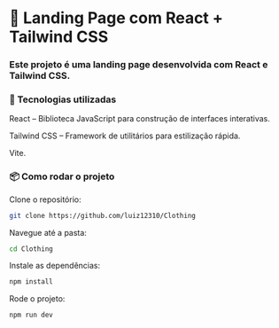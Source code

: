 # 🚀 Landing Page com React + Tailwind CSS
### Este projeto é uma landing page desenvolvida com React e Tailwind CSS. 

### 🔧 Tecnologias utilizadas
React – Biblioteca JavaScript para construção de interfaces interativas.

Tailwind CSS – Framework de utilitários para estilização rápida.

Vite.

### 📦 Como rodar o projeto
Clone o repositório:
```sh
git clone https://github.com/luiz12310/Clothing
```

Navegue até a pasta:
```sh
cd Clothing
```

Instale as dependências:
```sh
npm install
```

Rode o projeto:
```sh
npm run dev
```
